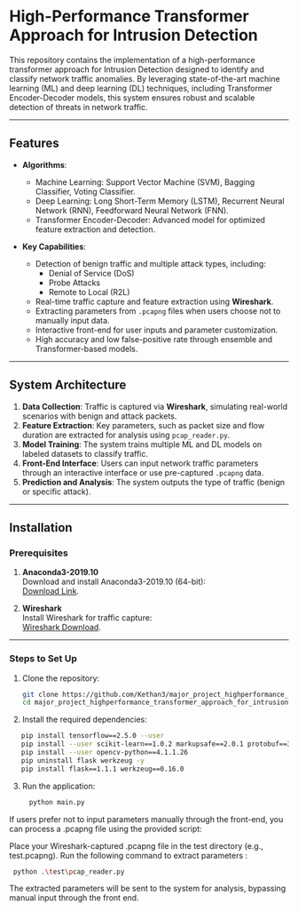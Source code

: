 # High-Performance Transformer Approach for Intrusion Detection  

This repository contains the implementation of a high-performance transformer approach for Intrusion Detection  designed to identify and classify network traffic anomalies. By leveraging state-of-the-art machine learning (ML) and deep learning (DL) techniques, including Transformer Encoder-Decoder models, this system ensures robust and scalable detection of threats in network traffic.  

---

## Features  

- **Algorithms**:  
  - Machine Learning: Support Vector Machine (SVM), Bagging Classifier, Voting Classifier.  
  - Deep Learning: Long Short-Term Memory (LSTM), Recurrent Neural Network (RNN), Feedforward Neural Network (FNN).  
  - Transformer Encoder-Decoder: Advanced model for optimized feature extraction and detection.  

- **Key Capabilities**:  
  - Detection of benign traffic and multiple attack types, including:  
    - Denial of Service (DoS)  
    - Probe Attacks  
    - Remote to Local (R2L)  
  - Real-time traffic capture and feature extraction using **Wireshark**.  
  - Extracting parameters from `.pcapng` files when users choose not to manually input data.  
  - Interactive front-end for user inputs and parameter customization.  
  - High accuracy and low false-positive rate through ensemble and Transformer-based models.  

---

## System Architecture  

1. **Data Collection**: Traffic is captured via **Wireshark**, simulating real-world scenarios with benign and attack packets.  
2. **Feature Extraction**: Key parameters, such as packet size and flow duration are extracted for analysis using `pcap_reader.py`.  
3. **Model Training**: The system trains multiple ML and DL models on labeled datasets to classify traffic.  
4. **Front-End Interface**: Users can input network traffic parameters through an interactive interface or use pre-captured `.pcapng` data.  
5. **Prediction and Analysis**: The system outputs the type of traffic (benign or specific attack).  

---

## Installation  

### Prerequisites  

1. **Anaconda3-2019.10**  
   Download and install Anaconda3-2019.10 (64-bit):  
   [Download Link](https://repo.anaconda.com/archive/Anaconda3-2019.10-Windows-x86_64.exe).  

2. **Wireshark**  
   Install Wireshark for traffic capture:  
   [Wireshark Download](https://www.wireshark.org/download.html).  

---

### Steps to Set Up  

1. Clone the repository:  
   ```bash  
   git clone https://github.com/Kethan3/major_project_highperformance_transformer_approach_for_intrusiondetection.git  
   cd major_project_highperformance_transformer_approach_for_intrusiondetection  

2. Install the required dependencies:
```bash
   pip install tensorflow==2.5.0 --user  
   pip install --user scikit-learn==1.0.2 markupsafe==2.0.1 protobuf==3.20 numpy==1.19.5 keras==2.5.0rc0 werkzeug==0.16.0 itsdangerous==2.0.1 jinja2==3.0.3  
   pip install --user opencv-python==4.1.1.26  
   pip uninstall flask werkzeug -y  
   pip install flask==1.1.1 werkzeug==0.16.0
```

3. Run the application:
```bash
     python main.py
```
If users prefer not to input parameters manually through the front-end, you can process a .pcapng file using the provided script:

Place your Wireshark-captured .pcapng file in the test directory (e.g., test.pcapng).
Run the following command to extract parameters :
```bash
 python .\test\pcap_reader.py
```
The extracted parameters will be sent to the  system for analysis, bypassing manual input through the front end.
